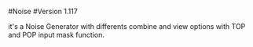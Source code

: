 #Noise
#Version 1.117

it's a Noise Generator with differents combine and view options with TOP and POP input mask function.